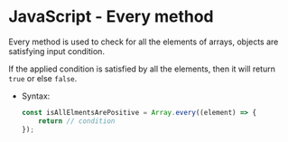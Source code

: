# JavaScript - Every method

Every method is used to check for all the elements of arrays, objects are satisfying input condition.

If the applied condition is satisfied by all the elements, then it will return `true` or else `false`.

* Syntax:
    ```javascript
    const isAllElmentsArePositive = Array.every((element) => {
        return // condition
    });
    ```